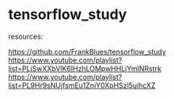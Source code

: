 # tensorflow_study
resources: 

https://github.com/FrankBlues/tensorflow_study 
https://www.youtube.com/playlist?list=PLjSwXXbVlK6IHzhLOMpwHHLjYmINRstrk 
https://www.youtube.com/playlist?list=PL9Hr9sNUjfsmEu1ZniY0XpHSzl5uihcXZ
